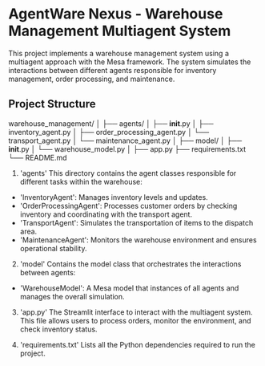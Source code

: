 # AgentWare Nexus - Warehouse Management Multiagent System

This project implements a warehouse management system using a multiagent approach with the Mesa framework. The system simulates the interactions between different agents responsible for inventory management, order processing, and maintenance.

## Project Structure

warehouse_management/
│
├── agents/
│   ├── __init__.py
│   ├── inventory_agent.py
│   ├── order_processing_agent.py
│   └── transport_agent.py
│   └── maintenance_agent.py
│
├── model/
│   ├── __init__.py
│   └── warehouse_model.py
│
├── app.py
├── requirements.txt
└── README.md

1. 'agents\'
This directory contains the agent classes responsible for different tasks within the warehouse:
- 'InventoryAgent': Manages inventory levels and updates.
- 'OrderProcessingAgent': Processes customer orders by checking inventory and coordinating with the transport agent.
- 'TransportAgent': Simulates the transportation of items to the dispatch area.
- 'MaintenanceAgent': Monitors the warehouse environment and ensures operational stability.

2. 'model\'
Contains the model class that orchestrates the interactions between agents:
- 'WarehouseModel': A Mesa model that instances of all agents and manages the overall simulation.

3. 'app.py'
The Streamlit interface to interact with the multiagent system. This file allows users to process orders, monitor the environment, and check inventory status.

4. 'requirements.txt'
Lists all the Python dependencies required to run the project.